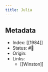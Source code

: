 ```yaml
---
title: Julia
---
```


## Metadata
- Index: [[1984]]
- Status: #🌱 
- Origin: 
- Links:
	- [[Winston]]